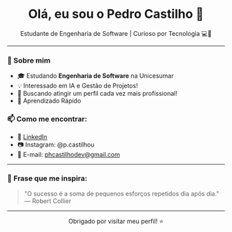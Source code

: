 <h1 align="center">Olá, eu sou o Pedro Castilho 👋</h1>

<p align="center">
  Estudante de Engenharia de Software | Curioso por Tecnologia 💻📱
</p>

---

### 🚀 Sobre mim

- 🎓 Estudando **Engenharia de Software** na Unicesumar
- 💡 Interessado em IA e Gestão de Projetos!
- 💼 Buscando atingir um perfil cada vez mais profissional!
- 🧠 Aprendizado Rápido


### 📫 Como me encontrar:

- 💼 [LinkedIn](https://www.linkedin.com/in/pedro-castilho-11982a35a?utm_source=share&utm_campaign=share_via&utm_content=profile&utm_medium=ios_app)  
- 📷 Instagram: @p.castilhou  
- 📧 E-mail: phcastilhodev@gmail.com 

---

### 🎯 Frase que me inspira:

> "O sucesso é a soma de pequenos esforços repetidos dia após dia." — Robert Collier

---

<p align="center">
  Obrigado por visitar meu perfil! ⭐
</p>
